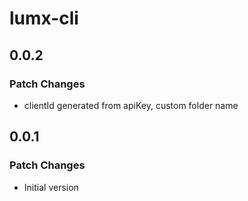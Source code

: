 # lumx-cli

## 0.0.2

### Patch Changes

- clientId generated from apiKey, custom folder name

## 0.0.1

### Patch Changes

- Initial version

